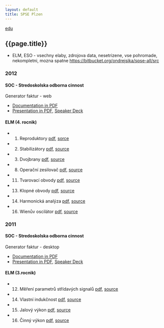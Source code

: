 ```yaml
---
layout: default
title: SPSE Plzen
---
```


[edu](..)

## {{page.title}}

* ELM, ESO - vsechny elaby, zdrojova data, nesetrizene, vse pohromade, nekompletni, mozna spatne <https://bitbucket.org/ondrejsika/spse-all/src>

### 2012

#### SOC - Stredoskolska odborna cinnost

Generator faktur - web

* [Documentation in PDF](/static/content/school/soc/SOC_doc_2012.pdf)
* [Presentation in PDF](/static/content/school/soc/SOC_prez_2012.pdf), [Speaker Deck](https://speakerdeck.com/ondrejsika/soc-2012)

#### ELM (4. rocnik)

* 1. Reproduktory [pdf](/static/content/school/spse/4th/01_Reproduktory.pdf), [sorce](/static/content/school/spse/4th/01_Reproduktory.tar.gz)
* 2. Stabilizátory [pdf](/static/content/school/spse/4th/02_Stabilizatory.pdf), [source](/static/content/school/spse/4th/02_Stabilizatory.tar.gz)
* 3. Dvojbrany [pdf](/static/content/school/spse/4th/03_Dvojbrany.pdf), [source](/static/content/school/spse/4th/03_Dvojbrany.tar.gz)
* 8. Operační zesilovač [pdf](/static/content/school/spse/4th/08_Operacni_zesilovac.pdf), [source](/static/content/school/spse/4th/08_Operacni_zesilovac.tar.gz)
* 11. Tvarovací obvody [pdf](/static/content/school/spse/4th/11_Tvarovaci_obvody.pdf), [source](/static/content/school/spse/4th/11_Tvarovaci_obvody.tar.gz)
* 13. Klopné obvody [pdf](/static/content/school/spse/4th/13_Klopne_obvody.pdf), [source](/static/content/school/spse/4th/13_Klopne_obvody.tar.gz)
* 14. Harmonická analýza [pdf](/static/content/school/spse/4th/14_Harmonicka_analyza.pdf), [source](/static/content/school/spse/4th/14_Harmonicka_analyza.tar.gz)
* 16. Wienův oscilátor [pdf](/static/content/school/spse/4th/16_Wienuv_oscilator.pdf), [source](/static/content/school/spse/4th/16_Wienuv_oscilator.tar.gz)

### 2011

#### SOC - Stredoskolska odborna cinnost

Generator faktur - desktop

* [Documentation in PDF](/static/content/school/soc/SOC_doc_2011.pdf)
* [Presentation in PDF](/static/content/school/soc/SOC_prez_2011.pdf), [Speaker Deck](https://speakerdeck.com/ondrejsika/soc-2011)


#### ELM (3.rocnik)


* 12. Měření parametrů střídavých signalů [pdf](/static/content/school/spse/3rd/12_Mereni_parametru_stridavych_signalu_na_osciloskopu.pdf), [source](/static/content/school/spse/3rd/12_Mereni_parametru_stridavych_signalu_na_osciloskopu.tar.gz)
* 14. Vlastní indukčnost [pdf](/static/content/school/spse/3rd/14_Vlastni_indukcnost.pdf), [source](/static/content/school/spse/3rd/14_Vlastni_indukcnost.tar.gz)
* 15. Jalový výkon [pdf](/static/content/school/spse/3rd/15_Jalovy_vykon.pdf), [source](/static/content/school/spse/3rd/15_Jalovy_vykon.tar.gz)
* 16. Činný výkon [pdf](/static/content/school/spse/3rd/16_Cinny_vykon.pdf), [source](/static/content/school/spse/3rd/16_Cinny_vykon.tar.gz)
